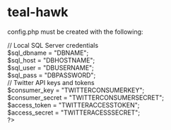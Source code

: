 # teal-hawk

config.php must be created with the following:

<?php <br>
// Local SQL Server credentials <br>
$sql_dbname = "DBNAME"; <br>
$sql_host = "DBHOSTNAME"; <br>
$sql_user = "DBUSERNAME"; <br>
$sql_pass = "DBPASSWORD"; <br>

// Twitter API keys and tokens <br>
$consumer_key = "TWITTERCONSUMERKEY"; <br>
$consumer_secret = "TWITTERCONSUMERSECRET"; <br>
$access_token = "TWITTERACCESSTOKEN"; <br>
$access_secret = "TWITTERACESSSECRET"; <br>
?>
